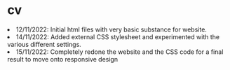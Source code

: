 # cv
<li>12/11/2022: Initial html files with very basic substance for website.</li>
<li>14/11/2022: Added external CSS stylesheet and experimented with the various different settings.</li>
<li>15/11/2022: Completely redone the website and the CSS code for a final result to move onto responsive design</li>
